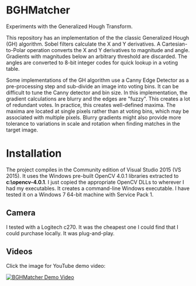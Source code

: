 # BGHMatcher

Experiments with the Generalized Hough Transform.

This repository has an implementation of the the classic Generalized Hough (GH) algorithm.
Sobel filters calculate the X and Y derivatives.  A Cartesian-to-Polar operation converts
the X and Y derivatives to magnitude and angle.  Gradients with magnitudes below an
arbitrary threshold are discarded.  The angles are converted to 8-bit integer codes
for quick lookup in a voting table.

Some implementations of the GH algorithm use a Canny Edge Detector as a pre-processing step and
sub-divide an image into voting bins.  It can be difficult to tune the Canny detector and bin size.
In this implementation, the gradient calculations are blurry and the edges are "fuzzy".  This
creates a lot of redundant votes.  In practice, this creates well-defined maxima.  The maxima
are located at single pixels rather than at voting bins, which may be associated with multiple
pixels.  Blurry gradients might also provide more tolerance to variations in scale and
rotation when finding matches in the target image.

# Installation

The project compiles in the Community edition of Visual Studio 2015 (VS 2015).
It uses the Windows pre-built OpenCV 4.0.1 libraries extracted to **c:\opencv-4.0.1**.
I just copied the appropriate OpenCV DLLs to wherever I had my executables.  It creates a
command-line Windows executable.  I have tested it on a Windows 7 64-bit machine with Service Pack 1.

## Camera

I tested with a Logitech c270.  It was the cheapest one I could find that I could purchase locally.
It was plug-and-play.

## Videos

Click the image for YouTube demo video:

[![BGHMatcher Demo Video](http://img.youtube.com/vi/heNQ9mr__L8/0.jpg)](http://www.youtube.com/watch?v=heNQ9mr__L8)


